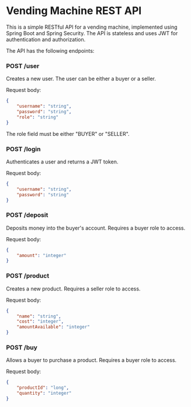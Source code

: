 # Vending Machine REST API

This is a simple RESTful API for a vending machine, implemented using Spring Boot and Spring Security. The API is stateless and uses JWT for authentication and authorization.

The API has the following endpoints:

### POST /user
Creates a new user. The user can be either a buyer or a seller.

Request body:
```json
{
    "username": "string",
    "password": "string",
    "role": "string"
}
```

The role field must be either "BUYER" or "SELLER".

### POST /login
Authenticates a user and returns a JWT token.

Request body:
```json
{
    "username": "string",
    "password": "string"
}
```

### POST /deposit
Deposits money into the buyer's account. Requires a buyer role to access.

Request body:
```json
{
    "amount": "integer"
}
```

### POST /product
Creates a new product. Requires a seller role to access.

Request body:
```json
{
    "name": "string",
    "cost": "integer",
    "amountAvailable": "integer"
}
```


### POST /buy
Allows a buyer to purchase a product. Requires a buyer role to access.

Request body:
```json
{
    "productId": "long",
    "quantity": "integer"
}
```
